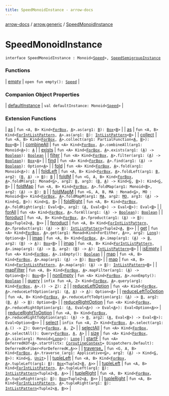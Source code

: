 ```yaml
---
title: SpeedMonoidInstance - arrow-docs
---
```


[arrow-docs](../../index.html) / [arrow.generic](../index.html) / [SpeedMonoidInstance](./index.html)

# SpeedMonoidInstance

`interface SpeedMonoidInstance : Monoid<`[`Speed`](../-speed/index.html)`>, `[`SpeedSemigroupInstance`](../-speed-semigroup-instance/index.html)

### Functions

| [empty](empty.html) | `open fun empty(): `[`Speed`](../-speed/index.html) |

### Companion Object Properties

| [defaultInstance](default-instance.html) | `val defaultInstance: Monoid<`[`Speed`](../-speed/index.html)`>` |

### Extension Functions

| [as](../../arrow.aql.box.functor/arrow.-kind/as.html) | `fun <A, B> Kind<`[`ForBox`](../../arrow.aql/-for-box.html)`, `[`A`](../../arrow.aql.box.functor/arrow.-kind/as.html#A)`>.as(arg1: `[`B`](../../arrow.aql.box.functor/arrow.-kind/as.html#B)`): `[`Box`](../../arrow.aql/-box/index.html)`<`[`B`](../../arrow.aql.box.functor/arrow.-kind/as.html#B)`>` |
| [as](../../arrow.recursion/arrow.-kind/as.html) | `fun <A, B> Kind<`[`ForIntListPattern`](../../arrow.recursion/-for-int-list-pattern.html)`, `[`A`](../../arrow.recursion/arrow.-kind/as.html#A)`>.as(arg1: `[`B`](../../arrow.recursion/arrow.-kind/as.html#B)`): `[`IntListPattern`](../../arrow.recursion/-int-list-pattern.html)`<`[`B`](../../arrow.recursion/arrow.-kind/as.html#B)`>` |
| [collect](../../arrow.aql.box.functor-filter/arrow.-kind/collect.html) | `fun <A, B> Kind<`[`ForBox`](../../arrow.aql/-for-box.html)`, `[`A`](../../arrow.aql.box.functor-filter/arrow.-kind/collect.html#A)`>.collect(arg1: PartialFunction<`[`A`](../../arrow.aql.box.functor-filter/arrow.-kind/collect.html#A)`, `[`B`](../../arrow.aql.box.functor-filter/arrow.-kind/collect.html#B)`>): `[`Box`](../../arrow.aql/-box/index.html)`<`[`B`](../../arrow.aql.box.functor-filter/arrow.-kind/collect.html#B)`>` |
| [combineAll](../../arrow.aql.box.foldable/arrow.-kind/combine-all.html) | `fun <A> Kind<`[`ForBox`](../../arrow.aql/-for-box.html)`, `[`A`](../../arrow.aql.box.foldable/arrow.-kind/combine-all.html#A)`>.combineAll(arg1: Monoid<`[`A`](../../arrow.aql.box.foldable/arrow.-kind/combine-all.html#A)`>): `[`A`](../../arrow.aql.box.foldable/arrow.-kind/combine-all.html#A) |
| [exists](../../arrow.aql.box.foldable/arrow.-kind/exists.html) | `fun <A> Kind<`[`ForBox`](../../arrow.aql/-for-box.html)`, `[`A`](../../arrow.aql.box.foldable/arrow.-kind/exists.html#A)`>.exists(arg1: (`[`A`](../../arrow.aql.box.foldable/arrow.-kind/exists.html#A)`) -> `[`Boolean`](https://kotlinlang.org/api/latest/jvm/stdlib/kotlin/-boolean/index.html)`): `[`Boolean`](https://kotlinlang.org/api/latest/jvm/stdlib/kotlin/-boolean/index.html) |
| [filter](../../arrow.aql.box.functor-filter/arrow.-kind/filter.html) | `fun <A> Kind<`[`ForBox`](../../arrow.aql/-for-box.html)`, `[`A`](../../arrow.aql.box.functor-filter/arrow.-kind/filter.html#A)`>.filter(arg1: (`[`A`](../../arrow.aql.box.functor-filter/arrow.-kind/filter.html#A)`) -> `[`Boolean`](https://kotlinlang.org/api/latest/jvm/stdlib/kotlin/-boolean/index.html)`): `[`Box`](../../arrow.aql/-box/index.html)`<`[`A`](../../arrow.aql.box.functor-filter/arrow.-kind/filter.html#A)`>` |
| [find](../../arrow.aql.box.foldable/arrow.-kind/find.html) | `fun <A> Kind<`[`ForBox`](../../arrow.aql/-for-box.html)`, `[`A`](../../arrow.aql.box.foldable/arrow.-kind/find.html#A)`>.find(arg1: (`[`A`](../../arrow.aql.box.foldable/arrow.-kind/find.html#A)`) -> `[`Boolean`](https://kotlinlang.org/api/latest/jvm/stdlib/kotlin/-boolean/index.html)`): Option<`[`A`](../../arrow.aql.box.foldable/arrow.-kind/find.html#A)`>` |
| [fold](../../arrow.aql.box.foldable/arrow.-kind/fold.html) | `fun <A> Kind<`[`ForBox`](../../arrow.aql/-for-box.html)`, `[`A`](../../arrow.aql.box.foldable/arrow.-kind/fold.html#A)`>.fold(arg1: Monoid<`[`A`](../../arrow.aql.box.foldable/arrow.-kind/fold.html#A)`>): `[`A`](../../arrow.aql.box.foldable/arrow.-kind/fold.html#A) |
| [foldLeft](../../arrow.aql.box.foldable/arrow.-kind/fold-left.html) | `fun <A, B> Kind<`[`ForBox`](../../arrow.aql/-for-box.html)`, `[`A`](../../arrow.aql.box.foldable/arrow.-kind/fold-left.html#A)`>.foldLeft(arg1: `[`B`](../../arrow.aql.box.foldable/arrow.-kind/fold-left.html#B)`, arg2: (`[`B`](../../arrow.aql.box.foldable/arrow.-kind/fold-left.html#B)`, `[`A`](../../arrow.aql.box.foldable/arrow.-kind/fold-left.html#A)`) -> `[`B`](../../arrow.aql.box.foldable/arrow.-kind/fold-left.html#B)`): `[`B`](../../arrow.aql.box.foldable/arrow.-kind/fold-left.html#B) |
| [foldM](../../arrow.aql.box.foldable/arrow.-kind/fold-m.html) | `fun <G, A, B> Kind<`[`ForBox`](../../arrow.aql/-for-box.html)`, `[`A`](../../arrow.aql.box.foldable/arrow.-kind/fold-m.html#A)`>.foldM(arg1: Monad<`[`G`](../../arrow.aql.box.foldable/arrow.-kind/fold-m.html#G)`>, arg2: `[`B`](../../arrow.aql.box.foldable/arrow.-kind/fold-m.html#B)`, arg3: (`[`B`](../../arrow.aql.box.foldable/arrow.-kind/fold-m.html#B)`, `[`A`](../../arrow.aql.box.foldable/arrow.-kind/fold-m.html#A)`) -> Kind<`[`G`](../../arrow.aql.box.foldable/arrow.-kind/fold-m.html#G)`, `[`B`](../../arrow.aql.box.foldable/arrow.-kind/fold-m.html#B)`>): Kind<`[`G`](../../arrow.aql.box.foldable/arrow.-kind/fold-m.html#G)`, `[`B`](../../arrow.aql.box.foldable/arrow.-kind/fold-m.html#B)`>` |
| [foldMap](../../arrow.aql.box.foldable/arrow.-kind/fold-map.html) | `fun <A, B> Kind<`[`ForBox`](../../arrow.aql/-for-box.html)`, `[`A`](../../arrow.aql.box.foldable/arrow.-kind/fold-map.html#A)`>.foldMap(arg1: Monoid<`[`B`](../../arrow.aql.box.foldable/arrow.-kind/fold-map.html#B)`>, arg2: (`[`A`](../../arrow.aql.box.foldable/arrow.-kind/fold-map.html#A)`) -> `[`B`](../../arrow.aql.box.foldable/arrow.-kind/fold-map.html#B)`): `[`B`](../../arrow.aql.box.foldable/arrow.-kind/fold-map.html#B) |
| [foldMapM](../../arrow.aql.box.foldable/arrow.-kind/fold-map-m.html) | `fun <G, A, B, MA : Monad<`[`G`](../../arrow.aql.box.foldable/arrow.-kind/fold-map-m.html#G)`>, MO : Monoid<`[`B`](../../arrow.aql.box.foldable/arrow.-kind/fold-map-m.html#B)`>> Kind<`[`ForBox`](../../arrow.aql/-for-box.html)`, `[`A`](../../arrow.aql.box.foldable/arrow.-kind/fold-map-m.html#A)`>.foldMapM(arg1: `[`MA`](../../arrow.aql.box.foldable/arrow.-kind/fold-map-m.html#MA)`, arg2: `[`MO`](../../arrow.aql.box.foldable/arrow.-kind/fold-map-m.html#MO)`, arg3: (`[`A`](../../arrow.aql.box.foldable/arrow.-kind/fold-map-m.html#A)`) -> Kind<`[`G`](../../arrow.aql.box.foldable/arrow.-kind/fold-map-m.html#G)`, `[`B`](../../arrow.aql.box.foldable/arrow.-kind/fold-map-m.html#B)`>): Kind<`[`G`](../../arrow.aql.box.foldable/arrow.-kind/fold-map-m.html#G)`, `[`B`](../../arrow.aql.box.foldable/arrow.-kind/fold-map-m.html#B)`>` |
| [foldRight](../../arrow.aql.box.foldable/arrow.-kind/fold-right.html) | `fun <A, B> Kind<`[`ForBox`](../../arrow.aql/-for-box.html)`, `[`A`](../../arrow.aql.box.foldable/arrow.-kind/fold-right.html#A)`>.foldRight(arg1: Eval<`[`B`](../../arrow.aql.box.foldable/arrow.-kind/fold-right.html#B)`>, arg2: (`[`A`](../../arrow.aql.box.foldable/arrow.-kind/fold-right.html#A)`, Eval<`[`B`](../../arrow.aql.box.foldable/arrow.-kind/fold-right.html#B)`>) -> Eval<`[`B`](../../arrow.aql.box.foldable/arrow.-kind/fold-right.html#B)`>): Eval<`[`B`](../../arrow.aql.box.foldable/arrow.-kind/fold-right.html#B)`>` |
| [forAll](../../arrow.aql.box.foldable/arrow.-kind/for-all.html) | `fun <A> Kind<`[`ForBox`](../../arrow.aql/-for-box.html)`, `[`A`](../../arrow.aql.box.foldable/arrow.-kind/for-all.html#A)`>.forAll(arg1: (`[`A`](../../arrow.aql.box.foldable/arrow.-kind/for-all.html#A)`) -> `[`Boolean`](https://kotlinlang.org/api/latest/jvm/stdlib/kotlin/-boolean/index.html)`): `[`Boolean`](https://kotlinlang.org/api/latest/jvm/stdlib/kotlin/-boolean/index.html) |
| [fproduct](../../arrow.aql.box.functor/arrow.-kind/fproduct.html) | `fun <A, B> Kind<`[`ForBox`](../../arrow.aql/-for-box.html)`, `[`A`](../../arrow.aql.box.functor/arrow.-kind/fproduct.html#A)`>.fproduct(arg1: (`[`A`](../../arrow.aql.box.functor/arrow.-kind/fproduct.html#A)`) -> `[`B`](../../arrow.aql.box.functor/arrow.-kind/fproduct.html#B)`): `[`Box`](../../arrow.aql/-box/index.html)`<Tuple2<`[`A`](../../arrow.aql.box.functor/arrow.-kind/fproduct.html#A)`, `[`B`](../../arrow.aql.box.functor/arrow.-kind/fproduct.html#B)`>>` |
| [fproduct](../../arrow.recursion/arrow.-kind/fproduct.html) | `fun <A, B> Kind<`[`ForIntListPattern`](../../arrow.recursion/-for-int-list-pattern.html)`, `[`A`](../../arrow.recursion/arrow.-kind/fproduct.html#A)`>.fproduct(arg1: (`[`A`](../../arrow.recursion/arrow.-kind/fproduct.html#A)`) -> `[`B`](../../arrow.recursion/arrow.-kind/fproduct.html#B)`): `[`IntListPattern`](../../arrow.recursion/-int-list-pattern.html)`<Tuple2<`[`A`](../../arrow.recursion/arrow.-kind/fproduct.html#A)`, `[`B`](../../arrow.recursion/arrow.-kind/fproduct.html#B)`>>` |
| [get](../../arrow.aql.box.foldable/arrow.-kind/get.html) | `fun <A> Kind<`[`ForBox`](../../arrow.aql/-for-box.html)`, `[`A`](../../arrow.aql.box.foldable/arrow.-kind/get.html#A)`>.get(arg1: Monad<Kind<ForEither, `[`A`](../../arrow.aql.box.foldable/arrow.-kind/get.html#A)`>>, arg2: `[`Long`](https://kotlinlang.org/api/latest/jvm/stdlib/kotlin/-long/index.html)`): Option<`[`A`](../../arrow.aql.box.foldable/arrow.-kind/get.html#A)`>` |
| [imap](../../arrow.aql.box.functor/arrow.-kind/imap.html) | `fun <A, B> Kind<`[`ForBox`](../../arrow.aql/-for-box.html)`, `[`A`](../../arrow.aql.box.functor/arrow.-kind/imap.html#A)`>.imap(arg1: (`[`A`](../../arrow.aql.box.functor/arrow.-kind/imap.html#A)`) -> `[`B`](../../arrow.aql.box.functor/arrow.-kind/imap.html#B)`, arg2: (`[`B`](../../arrow.aql.box.functor/arrow.-kind/imap.html#B)`) -> `[`A`](../../arrow.aql.box.functor/arrow.-kind/imap.html#A)`): `[`Box`](../../arrow.aql/-box/index.html)`<`[`B`](../../arrow.aql.box.functor/arrow.-kind/imap.html#B)`>` |
| [imap](../../arrow.recursion/arrow.-kind/imap.html) | `fun <A, B> Kind<`[`ForIntListPattern`](../../arrow.recursion/-for-int-list-pattern.html)`, `[`A`](../../arrow.recursion/arrow.-kind/imap.html#A)`>.imap(arg1: (`[`A`](../../arrow.recursion/arrow.-kind/imap.html#A)`) -> `[`B`](../../arrow.recursion/arrow.-kind/imap.html#B)`, arg2: (`[`B`](../../arrow.recursion/arrow.-kind/imap.html#B)`) -> `[`A`](../../arrow.recursion/arrow.-kind/imap.html#A)`): `[`IntListPattern`](../../arrow.recursion/-int-list-pattern.html)`<`[`B`](../../arrow.recursion/arrow.-kind/imap.html#B)`>` |
| [isEmpty](../../arrow.aql.box.foldable/arrow.-kind/is-empty.html) | `fun <A> Kind<`[`ForBox`](../../arrow.aql/-for-box.html)`, `[`A`](../../arrow.aql.box.foldable/arrow.-kind/is-empty.html#A)`>.isEmpty(): `[`Boolean`](https://kotlinlang.org/api/latest/jvm/stdlib/kotlin/-boolean/index.html) |
| [map](../../arrow.aql.box.functor/arrow.-kind/map.html) | `fun <A, B> Kind<`[`ForBox`](../../arrow.aql/-for-box.html)`, `[`A`](../../arrow.aql.box.functor/arrow.-kind/map.html#A)`>.map(arg1: (`[`A`](../../arrow.aql.box.functor/arrow.-kind/map.html#A)`) -> `[`B`](../../arrow.aql.box.functor/arrow.-kind/map.html#B)`): `[`Box`](../../arrow.aql/-box/index.html)`<`[`B`](../../arrow.aql.box.functor/arrow.-kind/map.html#B)`>` |
| [map](../../arrow.recursion/arrow.-kind/map.html) | `fun <A, B> Kind<`[`ForIntListPattern`](../../arrow.recursion/-for-int-list-pattern.html)`, `[`A`](../../arrow.recursion/arrow.-kind/map.html#A)`>.map(arg1: (`[`A`](../../arrow.recursion/arrow.-kind/map.html#A)`) -> `[`B`](../../arrow.recursion/arrow.-kind/map.html#B)`): `[`IntListPattern`](../../arrow.recursion/-int-list-pattern.html)`<`[`B`](../../arrow.recursion/arrow.-kind/map.html#B)`>` |
| [mapFilter](../../arrow.aql.box.functor-filter/arrow.-kind/map-filter.html) | `fun <A, B> Kind<`[`ForBox`](../../arrow.aql/-for-box.html)`, `[`A`](../../arrow.aql.box.functor-filter/arrow.-kind/map-filter.html#A)`>.mapFilter(arg1: (`[`A`](../../arrow.aql.box.functor-filter/arrow.-kind/map-filter.html#A)`) -> Option<`[`B`](../../arrow.aql.box.functor-filter/arrow.-kind/map-filter.html#B)`>): `[`Box`](../../arrow.aql/-box/index.html)`<`[`B`](../../arrow.aql.box.functor-filter/arrow.-kind/map-filter.html#B)`>` |
| [nonEmpty](../../arrow.aql.box.foldable/arrow.-kind/non-empty.html) | `fun <A> Kind<`[`ForBox`](../../arrow.aql/-for-box.html)`, `[`A`](../../arrow.aql.box.foldable/arrow.-kind/non-empty.html#A)`>.nonEmpty(): `[`Boolean`](https://kotlinlang.org/api/latest/jvm/stdlib/kotlin/-boolean/index.html) |
| [query](../../arrow.aql.box.select/arrow.-kind/query.html) | `infix fun <A, Z> Kind<`[`ForBox`](../../arrow.aql/-for-box.html)`, `[`A`](../../arrow.aql.box.select/arrow.-kind/query.html#A)`>.query(arg1: Kind<`[`ForBox`](../../arrow.aql/-for-box.html)`, `[`A`](../../arrow.aql.box.select/arrow.-kind/query.html#A)`>.() -> `[`Z`](../../arrow.aql.box.select/arrow.-kind/query.html#Z)`): `[`Z`](../../arrow.aql.box.select/arrow.-kind/query.html#Z) |
| [reduceLeftOption](../../arrow.aql.box.foldable/arrow.-kind/reduce-left-option.html) | `fun <A> Kind<`[`ForBox`](../../arrow.aql/-for-box.html)`, `[`A`](../../arrow.aql.box.foldable/arrow.-kind/reduce-left-option.html#A)`>.reduceLeftOption(arg1: (`[`A`](../../arrow.aql.box.foldable/arrow.-kind/reduce-left-option.html#A)`, `[`A`](../../arrow.aql.box.foldable/arrow.-kind/reduce-left-option.html#A)`) -> `[`A`](../../arrow.aql.box.foldable/arrow.-kind/reduce-left-option.html#A)`): Option<`[`A`](../../arrow.aql.box.foldable/arrow.-kind/reduce-left-option.html#A)`>` |
| [reduceLeftToOption](../../arrow.aql.box.foldable/arrow.-kind/reduce-left-to-option.html) | `fun <A, B> Kind<`[`ForBox`](../../arrow.aql/-for-box.html)`, `[`A`](../../arrow.aql.box.foldable/arrow.-kind/reduce-left-to-option.html#A)`>.reduceLeftToOption(arg1: (`[`A`](../../arrow.aql.box.foldable/arrow.-kind/reduce-left-to-option.html#A)`) -> `[`B`](../../arrow.aql.box.foldable/arrow.-kind/reduce-left-to-option.html#B)`, arg2: (`[`B`](../../arrow.aql.box.foldable/arrow.-kind/reduce-left-to-option.html#B)`, `[`A`](../../arrow.aql.box.foldable/arrow.-kind/reduce-left-to-option.html#A)`) -> `[`B`](../../arrow.aql.box.foldable/arrow.-kind/reduce-left-to-option.html#B)`): Option<`[`B`](../../arrow.aql.box.foldable/arrow.-kind/reduce-left-to-option.html#B)`>` |
| [reduceRightOption](../../arrow.aql.box.foldable/arrow.-kind/reduce-right-option.html) | `fun <A> Kind<`[`ForBox`](../../arrow.aql/-for-box.html)`, `[`A`](../../arrow.aql.box.foldable/arrow.-kind/reduce-right-option.html#A)`>.reduceRightOption(arg1: (`[`A`](../../arrow.aql.box.foldable/arrow.-kind/reduce-right-option.html#A)`, Eval<`[`A`](../../arrow.aql.box.foldable/arrow.-kind/reduce-right-option.html#A)`>) -> Eval<`[`A`](../../arrow.aql.box.foldable/arrow.-kind/reduce-right-option.html#A)`>): Eval<Option<`[`A`](../../arrow.aql.box.foldable/arrow.-kind/reduce-right-option.html#A)`>>` |
| [reduceRightToOption](../../arrow.aql.box.foldable/arrow.-kind/reduce-right-to-option.html) | `fun <A, B> Kind<`[`ForBox`](../../arrow.aql/-for-box.html)`, `[`A`](../../arrow.aql.box.foldable/arrow.-kind/reduce-right-to-option.html#A)`>.reduceRightToOption(arg1: (`[`A`](../../arrow.aql.box.foldable/arrow.-kind/reduce-right-to-option.html#A)`) -> `[`B`](../../arrow.aql.box.foldable/arrow.-kind/reduce-right-to-option.html#B)`, arg2: (`[`A`](../../arrow.aql.box.foldable/arrow.-kind/reduce-right-to-option.html#A)`, Eval<`[`B`](../../arrow.aql.box.foldable/arrow.-kind/reduce-right-to-option.html#B)`>) -> Eval<`[`B`](../../arrow.aql.box.foldable/arrow.-kind/reduce-right-to-option.html#B)`>): Eval<Option<`[`B`](../../arrow.aql.box.foldable/arrow.-kind/reduce-right-to-option.html#B)`>>` |
| [select](../../arrow.aql.box.select/arrow.-kind/select.html) | `infix fun <A, Z> Kind<`[`ForBox`](../../arrow.aql/-for-box.html)`, `[`A`](../../arrow.aql.box.select/arrow.-kind/select.html#A)`>.select(arg1: `[`A`](../../arrow.aql.box.select/arrow.-kind/select.html#A)`.() -> `[`Z`](../../arrow.aql.box.select/arrow.-kind/select.html#Z)`): Query<`[`ForBox`](../../arrow.aql/-for-box.html)`, `[`A`](../../arrow.aql.box.select/arrow.-kind/select.html#A)`, `[`Z`](../../arrow.aql.box.select/arrow.-kind/select.html#Z)`>` |
| [selectAll](../../arrow.aql.box.select/arrow.-kind/select-all.html) | `fun <A> Kind<`[`ForBox`](../../arrow.aql/-for-box.html)`, `[`A`](../../arrow.aql.box.select/arrow.-kind/select-all.html#A)`>.selectAll(): Query<`[`ForBox`](../../arrow.aql/-for-box.html)`, `[`A`](../../arrow.aql.box.select/arrow.-kind/select-all.html#A)`, `[`A`](../../arrow.aql.box.select/arrow.-kind/select-all.html#A)`>` |
| [size](../../arrow.aql.box.foldable/arrow.-kind/size.html) | `fun <A> Kind<`[`ForBox`](../../arrow.aql/-for-box.html)`, `[`A`](../../arrow.aql.box.foldable/arrow.-kind/size.html#A)`>.size(arg1: Monoid<`[`Long`](https://kotlinlang.org/api/latest/jvm/stdlib/kotlin/-long/index.html)`>): `[`Long`](https://kotlinlang.org/api/latest/jvm/stdlib/kotlin/-long/index.html) |
| [startF](../../arrow.effects/arrow.-kind/start-f.html) | `fun <A> DeferredKOf<`[`A`](../../arrow.effects/arrow.-kind/start-f.html#A)`>.startF(ctx: `[`CoroutineContext`](https://kotlinlang.org/api/latest/jvm/stdlib/kotlin.coroutines/-coroutine-context/index.html)` = Dispatchers.Default): DeferredK<Fiber<ForDeferredK, `[`A`](../../arrow.effects/arrow.-kind/start-f.html#A)`>>` |
| [traverse_](../../arrow.aql.box.foldable/arrow.-kind/traverse_.html) | `fun <G, A, B> Kind<`[`ForBox`](../../arrow.aql/-for-box.html)`, `[`A`](../../arrow.aql.box.foldable/arrow.-kind/traverse_.html#A)`>.traverse_(arg1: Applicative<`[`G`](../../arrow.aql.box.foldable/arrow.-kind/traverse_.html#G)`>, arg2: (`[`A`](../../arrow.aql.box.foldable/arrow.-kind/traverse_.html#A)`) -> Kind<`[`G`](../../arrow.aql.box.foldable/arrow.-kind/traverse_.html#G)`, `[`B`](../../arrow.aql.box.foldable/arrow.-kind/traverse_.html#B)`>): Kind<`[`G`](../../arrow.aql.box.foldable/arrow.-kind/traverse_.html#G)`, `[`Unit`](https://kotlinlang.org/api/latest/jvm/stdlib/kotlin/-unit/index.html)`>` |
| [tupleLeft](../../arrow.aql.box.functor/arrow.-kind/tuple-left.html) | `fun <A, B> Kind<`[`ForBox`](../../arrow.aql/-for-box.html)`, `[`A`](../../arrow.aql.box.functor/arrow.-kind/tuple-left.html#A)`>.tupleLeft(arg1: `[`B`](../../arrow.aql.box.functor/arrow.-kind/tuple-left.html#B)`): `[`Box`](../../arrow.aql/-box/index.html)`<Tuple2<`[`B`](../../arrow.aql.box.functor/arrow.-kind/tuple-left.html#B)`, `[`A`](../../arrow.aql.box.functor/arrow.-kind/tuple-left.html#A)`>>` |
| [tupleLeft](../../arrow.recursion/arrow.-kind/tuple-left.html) | `fun <A, B> Kind<`[`ForIntListPattern`](../../arrow.recursion/-for-int-list-pattern.html)`, `[`A`](../../arrow.recursion/arrow.-kind/tuple-left.html#A)`>.tupleLeft(arg1: `[`B`](../../arrow.recursion/arrow.-kind/tuple-left.html#B)`): `[`IntListPattern`](../../arrow.recursion/-int-list-pattern.html)`<Tuple2<`[`B`](../../arrow.recursion/arrow.-kind/tuple-left.html#B)`, `[`A`](../../arrow.recursion/arrow.-kind/tuple-left.html#A)`>>` |
| [tupleRight](../../arrow.aql.box.functor/arrow.-kind/tuple-right.html) | `fun <A, B> Kind<`[`ForBox`](../../arrow.aql/-for-box.html)`, `[`A`](../../arrow.aql.box.functor/arrow.-kind/tuple-right.html#A)`>.tupleRight(arg1: `[`B`](../../arrow.aql.box.functor/arrow.-kind/tuple-right.html#B)`): `[`Box`](../../arrow.aql/-box/index.html)`<Tuple2<`[`A`](../../arrow.aql.box.functor/arrow.-kind/tuple-right.html#A)`, `[`B`](../../arrow.aql.box.functor/arrow.-kind/tuple-right.html#B)`>>` |
| [tupleRight](../../arrow.recursion/arrow.-kind/tuple-right.html) | `fun <A, B> Kind<`[`ForIntListPattern`](../../arrow.recursion/-for-int-list-pattern.html)`, `[`A`](../../arrow.recursion/arrow.-kind/tuple-right.html#A)`>.tupleRight(arg1: `[`B`](../../arrow.recursion/arrow.-kind/tuple-right.html#B)`): `[`IntListPattern`](../../arrow.recursion/-int-list-pattern.html)`<Tuple2<`[`A`](../../arrow.recursion/arrow.-kind/tuple-right.html#A)`, `[`B`](../../arrow.recursion/arrow.-kind/tuple-right.html#B)`>>` |


